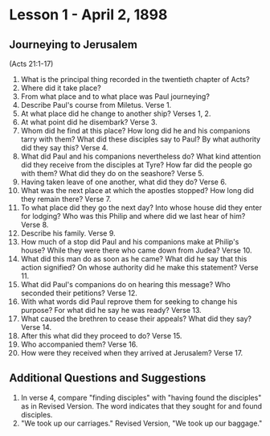 # Lesson 1 - April 2, 1898

## Journeying to Jerusalem
(Acts 21:1-17)

1. What is the principal thing recorded in the twentieth chapter of Acts?
2. Where did it take place?
3. From what place and to what place was Paul journeying?
4. Describe Paul's course from Miletus. Verse 1.
5. At what place did he change to another ship? Verses 1, 2.
6. At what point did he disembark? Verse 3.
7. Whom did he find at this place? How long did he and his companions tarry with them? What did these disciples say to Paul? By what authority did they say this? Verse 4.
8. What did Paul and his companions nevertheless do? What kind attention did they receive from the disciples at Tyre? How far did the people go with them? What did they do on the seashore? Verse 5.
9. Having taken leave of one another, what did they do? Verse 6.
10. What was the next place at which the apostles stopped? How long did they remain there? Verse 7.
11. To what place did they go the next day? Into whose house did they enter for lodging? Who was this Philip and where did we last hear of him? Verse 8.
12. Describe his family. Verse 9.
13. How much of a stop did Paul and his companions make at Philip's house? While they were there who came down from Judea? Verse 10.
14. What did this man do as soon as he came? What did he say that this action signified? On whose authority did he make this statement? Verse 11.
15. What did Paul's companions do on hearing this message? Who seconded their petitions? Verse 12.
16. With what words did Paul reprove them for seeking to change his purpose? For what did he say he was ready? Verse 13.
17. What caused the brethren to cease their appeals? What did they say? Verse 14.
18. After this what did they proceed to do? Verse 15.
19. Who accompanied them? Verse 16.
20. How were they received when they arrived at Jerusalem? Verse 17.

## Additional Questions and Suggestions

1. In verse 4, compare "finding disciples" with "having found the disciples" as in Revised Version. The word indicates that they sought for and found disciples.
2. "We took up our carriages." Revised Version, "We took up our baggage."
